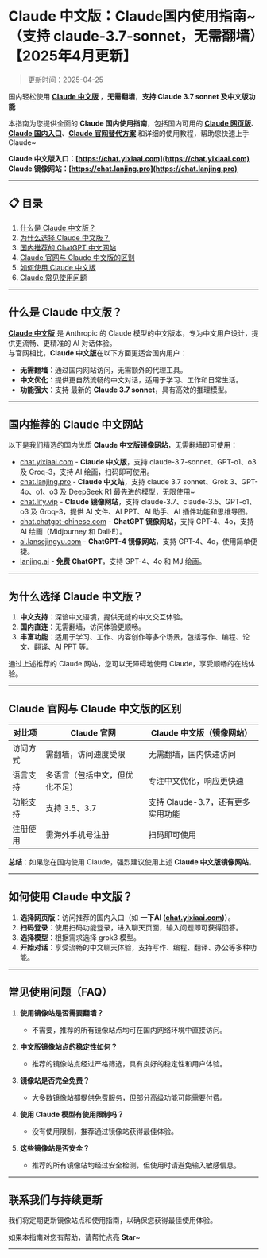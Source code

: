 # Claude 中文版：Claude国内使用指南~（支持 claude-3.7-sonnet，无需翻墙）【2025年4月更新】

> 更新时间：2025-04-25         

国内轻松使用 [**Claude 中文版**](https://chat.yixiaai.com) ，**无需翻墙**，**支持 Claude 3.7 sonnet 及中文版功能**   

本指南为您提供全面的 **Claude 国内使用指南**，包括国内可用的 [**Claude 网页版**](https://chat.lanjing.pro)、[**Claude 国内入口**](https://chat.yixiaai.com)、[**Claude 官网替代方案**](https://chat.lanjing.pro) 和详细的使用教程，帮助您快速上手 Claude~

**Claude 中文版入口：[https://chat.yixiaai.com](https://chat.yixiaai.com)**   
**Claude 镜像网站：[https://chat.lanjing.pro](https://chat.lanjing.pro)**

---

## 📋 目录

1. [什么是 Claude 中文版？](#什么是-claude-中文版)
2. [为什么选择 Claude 中文版？](#为什么选择-claude-中文版)
3. [国内推荐的 ChatGPT 中文网站](#国内推荐的-claude-中文网站)
4. [Claude 官网与 Claude 中文版的区别](#claude-官网与-claude-中文版的区别)
5. [如何使用 Claude 中文版](#如何使用-claude-中文版)
6. [Claude 常见使用问题](#常见使用问题)

---

## 什么是 Claude 中文版？
[**Claude 中文版**](https://chat.yixiaai.com) 是 Anthropic 的 Claude 模型的中文版本，专为中文用户设计，提供更流畅、更精准的 AI 对话体验。   
与官网相比，**Claude 中文版**在以下方面更适合国内用户：

- **无需翻墙**：通过国内网站访问，无需额外的代理工具。
- **中文优化**：提供更自然流畅的中文对话，适用于学习、工作和日常生活。
- **功能强大**：支持 最新的 **Claude 3.7 sonnet**，具有高效的推理模型。

---

## 国内推荐的 Claude 中文网站
以下是我们精选的国内优质 **Claude 中文版镜像网站**，无需翻墙即可使用：

- [chat.yixiaai.com](https://chat.yixiaai.com/) - **Claude 中文版**，支持 claude-3.7-sonnet、GPT-o1、o3 及 Groq-3，支持 AI 绘画，扫码即可使用。
- [chat.lanjing.pro](https://chat.lanjing.pro/) - **Claude 中文站**，支持 claude 3.7 sonnet、Grok 3、GPT-4o、o1、o3 及 DeepSeek R1 最先进的模型，无限使用~
- [chat.lify.vip](https://www.yixiaai.com/) - **Claude 镜像网站**，支持 claude-3.7、claude-3.5、GPT-o1、o3 及 Groq-3，提供 AI 文件、AI PPT、AI 助手、AI 插件功能和思维导图。
- [chat.chatgpt-chinese.com](https://chat.chatgpt-chinese.com/) - **ChatGPT 镜像网站**，支持 GPT-4、4o，支持 AI 绘画（Midjourney 和 Dall·E）。
- [ai.lansejingyu.com](https://ai.lansejingyu.com/) - **ChatGPT-4 镜像网站**，支持 GPT-4、4o，使用简单便捷。
- [lanjing.ai](https://lanjing.pro/) - **免费 ChatGPT**，支持 GPT-4、4o 和 MJ 绘画。

---

## 为什么选择 Claude 中文版？

1. **中文支持**：深谙中文语境，提供无缝的中文交互体验。
2. **国内直连**：无需翻墙，访问体验更顺畅。
3. **丰富功能**：适用于学习、工作、内容创作等多个场景，包括写作、编程、论文、翻译、AI PPT 等。

通过上述推荐的 Claude 网站，您可以无障碍地使用 Claude，享受顺畅的在线体验。

---

## Claude 官网与 Claude 中文版的区别

| 对比项              | Claude 官网                     | Claude 中文版（镜像网站）           |
|---------------------|---------------------------------|------------------------------------|
| 访问方式            | 需翻墙，访问速度受限             | 无需翻墙，国内快速访问              |
| 语言支持            | 多语言（包括中文，但优化不足）   | 专注中文优化，响应更快速            |
| 功能支持            | 支持 3.5、3.7                   | 支持 Claude-3.7，还有更多实用功能   |
| 注册使用            | 需海外手机号注册                 | 扫码即可使用                        |

**总结**：如果您在国内使用 Claude，强烈建议使用上述 **Claude 中文版镜像网站**。

---

## 如何使用 Claude 中文版？

1. **选择网页版**：访问推荐的国内入口（如 **一下AI ([chat.yixiaai.com](https://chat.yixiaai.com))**）。
2. **扫码登录**：使用扫码功能登录，进入聊天页面，输入问题即可获得回答。
3. **选择模型**：根据需求选择 grok3 模型。
4. **开始对话**：享受流畅的中文聊天体验，支持写作、编程、翻译、办公等多种功能。

---

## 常见使用问题（FAQ）

1. **使用镜像站是否需要翻墙？**
   - 不需要，推荐的所有镜像站点均可在国内网络环境中直接访问。

2. **中文版镜像站点的稳定性如何？**
   - 推荐的镜像站点经过严格筛选，具有良好的稳定性和用户体验。

3. **镜像站是否完全免费？**
   - 大多数镜像站都提供免费服务，但部分高级功能可能需要付费。

4. **使用 Claude 模型有使用限制吗？**
   - 没有使用限制，推荐通过镜像站获得最佳体验。

5. **这些镜像站是否安全？**
   - 推荐的所有镜像站均经过安全检测，但使用时请避免输入敏感信息。

---

## 联系我们与持续更新

我们将定期更新镜像站点和使用指南，以确保您获得最佳使用体验。

如果本指南对您有帮助，请帮忙点亮 **Star**~

---
